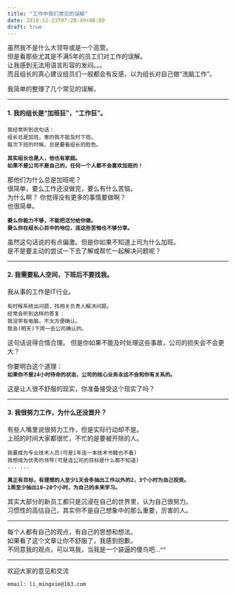 ```yaml
---
title: "工作中我们常见的误解"
date: 2018-12-23T07:28:49+08:00
draft: true
---
```


虽然我不是什么大领导或是一个高管。    
但是看那些尤其是不满5年的员工们对工作的误解。  
让我感到无法用语言形容的发闷。。。  
而且组长的真心建议组员们一般都会有反感，以为组长对自己做“洗脑工作”。  

我简单的整理了几个常见的误解。  

----------------------------------------------

#### **1. 我的组长是“加班狂”，“工作狂”。**

```
我经常听到这句话：  
组长总是加班，害的我不能及时下班。    
每次下班的时候，总是要看组长的脸色。  
```

**`其实组长也是人，他也有家庭。`**  
**`如果不是公司不是自己的，任何一个人都不会喜欢加班的！`**

那他们为什么总是加班呢？  
很简单，要么工作还没做完，要么有什么苦恼。   
为什么啊？ 你觉得没有更多的事情要做啊？  
也很简单。  

**`要么你能力不够，不能把活分给你做。`**  
**`要么你在组长心目中的地位，连这些苦恼也不够分享。`**

虽然这句话说的有点偏激。但是你如果不知道上司为什么加班。  
是不是要主动的尝试一下去了解或帮忙一起解决问题呢？

----------------------------------------------

#### **2. 我需要私人空间，下班后不要找我。**

我从事的工作是IT行业。 
``` 
有时候系统出问题，找相关负责人解决问题。
经常会听到这样的答复：
我没带有电脑，不太方便确认。
我会(明天)下周一去公司确认的。
```
这句话说得合情合理。
但是你如果不能及时处理这些事故，公司的损失会不会更大？  

你要明白这个道理：  
**`如果你不是24小时待命的状态，公司的核心业务永远不会和你有关系的。`**

这是让人很不舒服的现实，你准备接受这个现实了吗？

----------------------------------------------

#### **3. 我很努力工作，为什么还没晋升？**

有些人嘴里说很努力工作，但是实际行动却不是。  
上班的时间大家都很忙，不忙的是要被开除的人。  

```
我要成为专业技术人员(可是1年连一本技术书籍也不看)  
我想成为优秀的领导(可是连公司的目标是什么都不知道)  
... ...  
```

**`真正有目标，有理想的人至少1天会多抽出工作以外的2，3个小时为自己投资。`**  
**`1周至少抽出10~20个小时，为自己的未来学习。`**  

其实大部分的新员工都只是沉浸在自己的世界里，认为自己很努力。  
习惯性的高估自己，其实你不是自己想象中的那么重要，厉害的人。  

----------------------------------------------

每个人都有自己的观点，有自己的思想和想法。  
如果看了这个文章让你不舒服了，我感到抱歉。  
不同意我的观点，可以骂我，当我是一个装逼的傻鸟吧...^^  

----------------------------------------------
欢迎大家的意见和交流

`email: li_mingxie@163.com`